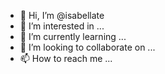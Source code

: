 - 👋 Hi, I’m @isabellate
- 👀 I’m interested in ...
- 🌱 I’m currently learning ...
- 💞️ I’m looking to collaborate on ...
- 📫 How to reach me ...

<!---
isabellate/isabellate is a ✨ special ✨ repository because its `README.md` (this file) appears on your GitHub profile.
You can click the Preview link to take a look at your changes.
--->
